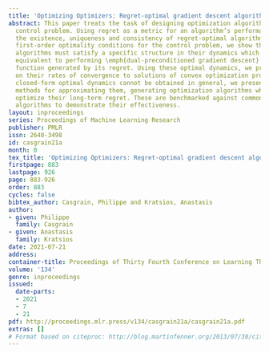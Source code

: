 ```yaml
---
title: 'Optimizing Optimizers: Regret-optimal gradient descent algorithms'
abstract: This paper treats the task of designing optimization algorithms as an optimal
  control problem. Using regret as a metric for an algorithm’s performance, we study
  the existence, uniqueness and consistency of regret-optimal algorithms. By providing
  first-order optimality conditions for the control problem, we show that regret-optimal
  algorithms must satisfy a specific structure in their dynamics which we show is
  equivalent to performing \emph{dual-preconditioned gradient descent} on the value
  function generated by its regret. Using these optimal dynamics, we provide bounds
  on their rates of convergence to solutions of convex optimization problems. Though
  closed-form optimal dynamics cannot be obtained in general, we present fast numerical
  methods for approximating them, generating optimization algorithms which directly
  optimize their long-term regret. These are benchmarked against commonly used optimization
  algorithms to demonstrate their effectiveness.
layout: inproceedings
series: Proceedings of Machine Learning Research
publisher: PMLR
issn: 2640-3498
id: casgrain21a
month: 0
tex_title: 'Optimizing Optimizers: Regret-optimal gradient descent algorithms'
firstpage: 883
lastpage: 926
page: 883-926
order: 883
cycles: false
bibtex_author: Casgrain, Philippe and Kratsios, Anastasis
author:
- given: Philippe
  family: Casgrain
- given: Anastasis
  family: Kratsios
date: 2021-07-21
address:
container-title: Proceedings of Thirty Fourth Conference on Learning Theory
volume: '134'
genre: inproceedings
issued:
  date-parts:
  - 2021
  - 7
  - 21
pdf: http://proceedings.mlr.press/v134/casgrain21a/casgrain21a.pdf
extras: []
# Format based on citeproc: http://blog.martinfenner.org/2013/07/30/citeproc-yaml-for-bibliographies/
---
```

